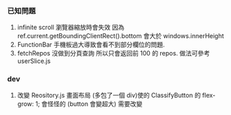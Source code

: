 ### 已知問題
1. infinite scroll 瀏覽器縮放時會失效 因為 ref.current.getBoundingClientRect().bottom  會大於 windows.innerHeight 
2. FunctionBar 手機板過大導致會看不到部分欄位的問題.
3. fetchRepos 沒做到分頁查詢 所以只會返回前 100 的 repos. 做法可參考 userSlice.js 


### dev
1. 改變 Reository.js 畫面布局 (多包了一個 div)使的 ClassifyButton 的 flex-grow: 1; 會怪怪的 (button 會變超大) 需要改變
